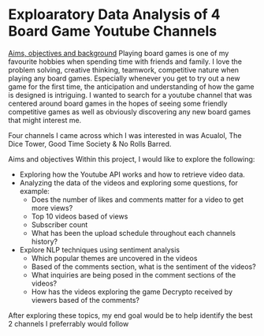 # Exploaratory Data Analysis of 4 Board Game Youtube Channels 

<u>Aims, objectives and background</u>
Playing board games is one of my favourite hobbies when spending time with friends and family. I love the problem solving, creative thinking, teamwork, competitive nature when playing any board games. Especially whenever you get to try out a new game for the first time, the anticipation and understanding of how the game is designed is intriguing. I wanted to search for a youtube channel that was centered around board games in the hopes of seeing some friendly competitive games as well as obviously discovering any new board games that might interest me.

 Four channels I came across which I was interested in was Acualol, The Dice Tower, Good Time Society & No Rolls Barred.

Aims and objectives
 Within this project, I would like to explore the following:

* Exploring how the Youtube API works and how to retrieve video data.
* Analyzing the data of the videos and exploring some questions, for example:
  * Does the number of likes and comments matter for a video to get more views?
  * Top 10 videos based of views
  * Subscriber count
  * What has been the upload schedule throughout each channels history?
* Explore NLP techniques using sentiment analysis
  * Which popular themes are uncovered in the videos
  * Based of the comments section, what is the sentiment of the videos?
  * What inquiries are being posed in the comment sections of the videos?
  * How has the videos exploring the game Decrypto received by viewers based of the comments?

After exploring these topics, my end goal would be to help identify the best 2 channels I preferrably would follow
